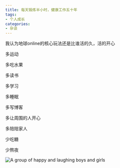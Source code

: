 ```yaml
---
title: 每天锻炼半小时，健康工作五十年
tags:
- 个人成长
categories:
- 杂谈
---
```




我认为地球online的核心玩法还是比谁活的久，活的开心



多运动

多吃水果

多读书

多学习

多睡眠

多写博客

多让周围的人开心

多陪陪家人

少吃糖

少熬夜

![A group of happy and laughing boys and girls](https://cdn.fangyuanxiaozhan.com/assets/1714399758860jWaMQ2Mp.png)


